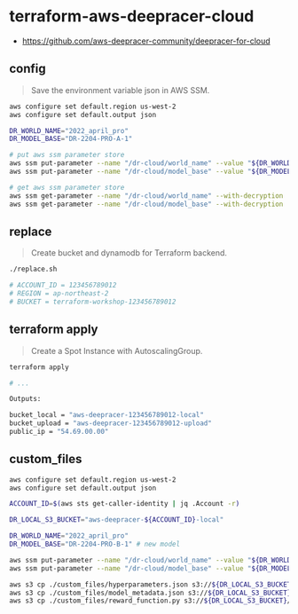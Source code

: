 # terraform-aws-deepracer-cloud

* <https://github.com/aws-deepracer-community/deepracer-for-cloud>

## config

> Save the environment variable json in AWS SSM.

```bash
aws configure set default.region us-west-2
aws configure set default.output json

DR_WORLD_NAME="2022_april_pro"
DR_MODEL_BASE="DR-2204-PRO-A-1"

# put aws ssm parameter store
aws ssm put-parameter --name "/dr-cloud/world_name" --value "${DR_WORLD_NAME}" --type SecureString --overwrite | jq .
aws ssm put-parameter --name "/dr-cloud/model_base" --value "${DR_MODEL_BASE}" --type SecureString --overwrite | jq .

# get aws ssm parameter store
aws ssm get-parameter --name "/dr-cloud/world_name" --with-decryption | jq .Parameter.Value -r
aws ssm get-parameter --name "/dr-cloud/model_base" --with-decryption | jq .Parameter.Value -r
```

## replace

> Create bucket and dynamodb for Terraform backend.

```bash
./replace.sh

# ACCOUNT_ID = 123456789012
# REGION = ap-northeast-2
# BUCKET = terraform-workshop-123456789012
```

## terraform apply

> Create a Spot Instance with AutoscalingGroup.

```bash
terraform apply

# ...

Outputs:

bucket_local = "aws-deepracer-123456789012-local"
bucket_upload = "aws-deepracer-123456789012-upload"
public_ip = "54.69.00.00"
```

## custom_files

```bash
aws configure set default.region us-west-2
aws configure set default.output json

ACCOUNT_ID=$(aws sts get-caller-identity | jq .Account -r)

DR_LOCAL_S3_BUCKET="aws-deepracer-${ACCOUNT_ID}-local"

DR_WORLD_NAME="2022_april_pro"
DR_MODEL_BASE="DR-2204-PRO-B-1" # new model

aws ssm put-parameter --name "/dr-cloud/world_name" --value "${DR_WORLD_NAME}" --type SecureString --overwrite | jq .
aws ssm put-parameter --name "/dr-cloud/model_base" --value "${DR_MODEL_BASE}" --type SecureString --overwrite | jq .

aws s3 cp ./custom_files/hyperparameters.json s3://${DR_LOCAL_S3_BUCKET}/${DR_WORLD_NAME}/custom_files/
aws s3 cp ./custom_files/model_metadata.json s3://${DR_LOCAL_S3_BUCKET}/${DR_WORLD_NAME}/custom_files/
aws s3 cp ./custom_files/reward_function.py s3://${DR_LOCAL_S3_BUCKET}/${DR_WORLD_NAME}/custom_files/
```
